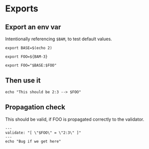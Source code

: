 # Exports

## Export an env var

Intentionally referencing `$BAM`, to test default values.

```shell
export BASE=$(echo 2)
```

```shell
export FOO=${BAM-3}
```

```shell
export FOO="$BASE:$FOO"
```

## Then use it

```shell
echo "This should be 2:3 --> $FOO"
```

## Propagation check

This should be valid, if FOO is propagated correctly to the validator.

```shell
---
validate: "[ \"$FOO\" = \"2:3\" ]"
---
echo "Bug if we get here"
```
